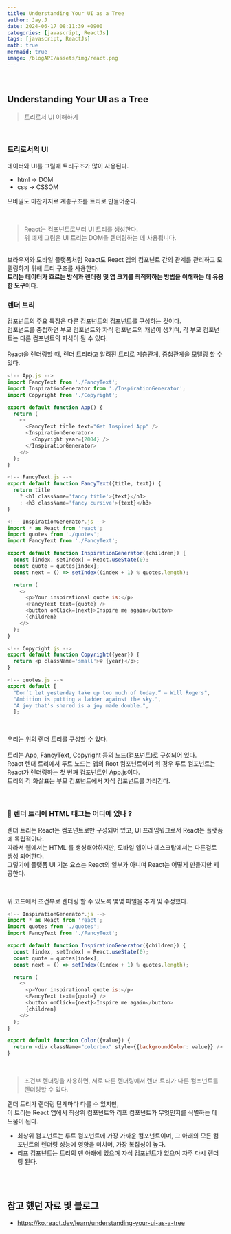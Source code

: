 ```yaml
---
title: Understanding Your UI as a Tree
author: Jay.J
date: 2024-06-17 08:11:39 +0900
categories: [javascript, ReactJs]
tags: [javascript, ReactJs]
math: true
mermaid: true
image: /blogAPI/assets/img/react.png
---
```


<br>

## Understanding Your UI as a Tree
> 트리로서 UI 이해하기
<br>

### 트리로서의 UI
데이터와 UI를 그릴때 트리구조가 많이 사용된다.
- html → DOM
- css → CSSOM 

모바일도 마찬가지로 계층구조를 트리로 만들어준다.

<br>

<img src="/assets/img/react//ui_tree.png" alt="" style="max-width:500px">

> React는 컴포넌트로부터 UI 트리를 생성한다.<br>
> 위 예제 그림은 UI 트리는 DOM을 렌더링하는 데 사용됩니다.

<br>
브라우저와 모바일 플랫폼처럼 React도 React 앱의 컴포넌트 간의 관계를 관리하고 모델링하기 위해 트리 구조를 사용한다. <br>
<b>트리는 데이터가 흐르는 방식과 렌더링 및 앱 크기를 최적화하는 방법을 이해하는 데 유용한 도구</b>이다.

<br>

### 렌더 트리 
컴포넌트의 주요 특징은 다른 컴포넌트의 컴포넌트를 구성하는 것이다.<br>
컴포넌트를 중첩하면 부모 컴포넌트와 자식 컴포넌트의 개념이 생기며, 각 부모 컴포넌트는 다른 컴포넌트의 자식이 될 수 있다.<br>
<br>
React을 렌더링할 때, 렌더 트리라고 알려진 트리로 계층관계, 중첩관계을 모델링 할 수 있다.
<br>
```js
<!-- App.js -->
import FancyText from './FancyText';
import InspirationGenerator from './InspirationGenerator';
import Copyright from './Copyright';

export default function App() {
  return (
    <>
      <FancyText title text="Get Inspired App" />
      <InspirationGenerator>
        <Copyright year={2004} />
      </InspirationGenerator>
    </>
  );
}
```
```js
<!-- FancyText.js -->
export default function FancyText({title, text}) {
  return title
    ? <h1 className='fancy title'>{text}</h1>
    : <h3 className='fancy cursive'>{text}</h3>
}
```
```js
<!-- InspirationGenerator.js -->
import * as React from 'react';
import quotes from './quotes';
import FancyText from './FancyText';

export default function InspirationGenerator({children}) {
  const [index, setIndex] = React.useState(0);
  const quote = quotes[index];
  const next = () => setIndex((index + 1) % quotes.length);

  return (
    <>
      <p>Your inspirational quote is:</p>
      <FancyText text={quote} />
      <button onClick={next}>Inspire me again</button>
      {children}
    </>
  );
}
```
```js
<!-- Copyright.js -->
export default function Copyright({year}) {
  return <p className='small'>©️ {year}</p>;
}

```
```js
<!-- quotes.js -->
export default [
  "Don’t let yesterday take up too much of today.” — Will Rogers",
  "Ambition is putting a ladder against the sky.",
  "A joy that's shared is a joy made double.",
  ];
```
<br>
<img src="/assets/img/react//render_tree.png" alt="" style="max-width:500px">

우리는 위의 렌더 트리를 구성할 수 있다.<br>
<br>
트리는 App, FancyText, Copyright 등의 노드(컴포넌트)로 구성되어 있다.<br>
React 렌더 트리에서 루트 노드는 앱의 Root 컴포넌트이며 위 경우 루트 컴포넌트는 React가 렌더링하는 첫 번째 컴포넌트인 App.js이다.<br>
트리의 각 화살표는 부모 컴포넌트에서 자식 컴포넌트를 가리킨다.

<br>

### 📝 렌더 트리에 HTML 태그는 어디에 있나 ?

렌더 트리는 React는 컴포넌트로만 구성되어 있고, UI 프레임워크로서 React는 플랫폼에 독립적이다.<br>
따라서 웹에서는 HTML 를 생성해야하지만, 모바일 앱이나 데스크탑에서는 다른걸로 생성 되어한다.<br>
그렇기에 플랫폼 UI 기본 요소는 React의 일부가 아니며 React는 어떻게 만들지만 제공한다. 

<br>


위 코드에서 조건부로 렌더링 할 수 있도록 몇몇 파일을 추가 및 수정했다.
```js
<!-- InspirationGenerator.js -->
import * as React from 'react';
import quotes from './quotes';
import FancyText from './FancyText';

export default function InspirationGenerator({children}) {
  const [index, setIndex] = React.useState(0);
  const quote = quotes[index];
  const next = () => setIndex((index + 1) % quotes.length);

  return (
    <>
      <p>Your inspirational quote is:</p>
      <FancyText text={quote} />
      <button onClick={next}>Inspire me again</button>
      {children}
    </>
  );
}
```
```js
export default function Color({value}) {
  return <div className="colorbox" style={{backgroundColor: value}} />
}
```
<br>
<img src="/assets/img/react//render_tree2.png" alt="" style="max-width:500px">

> 조건부 렌더링을 사용하면, 서로 다른 렌더링에서 렌더 트리가 다른 컴포넌트를 렌더링할 수 있다.

렌더 트리가 렌더링 단계마다 다를 수 있지만,<br>
이 트리는 React 앱에서 최상위 컴포넌트와 리프 컴포넌트가 무엇인지를 식별하는 데 도움이 된다.

- 최상위 컴포넌트는 루트 컴포넌트에 가장 가까운 컴포넌트이며, 그 아래의 모든 컴포넌트의 렌더링 성능에 영향을 미치며, 가장 복잡성이 높다.
- 리프 컴포넌트는 트리의 맨 아래에 있으며 자식 컴포넌트가 없으며 자주 다시 렌더링 된다.

<br>
<br>

## 참고 했던 자료 및 블로그  
 - <a href="https://ko.react.dev/learn/understanding-your-ui-as-a-tree" target="_blank">https://ko.react.dev/learn/understanding-your-ui-as-a-tree</a>
 
